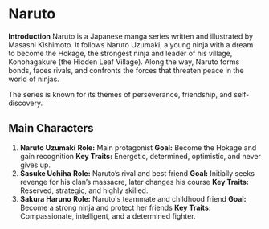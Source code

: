 # Naruto
**Introduction**
Naruto is a Japanese manga series written and illustrated by Masashi Kishimoto. It follows Naruto Uzumaki, a young ninja with a dream to become the Hokage, the strongest ninja and leader of his village, Konohagakure (the Hidden Leaf Village). Along the way, Naruto forms bonds, faces rivals, and confronts the forces that threaten peace in the world of ninjas.

The series is known for its themes of perseverance, friendship, and self-discovery.

## Main Characters
1. **Naruto Uzumaki**
**Role:** Main protagonist
**Goal:** Become the Hokage and gain recognition
**Key Traits:** Energetic, determined, optimistic, and never gives up.
2. **Sasuke Uchiha**
**Role:** Naruto’s rival and best friend
**Goal:** Initially seeks revenge for his clan’s massacre, later changes his course
**Key Traits:** Reserved, strategic, and highly skilled.
3. **Sakura Haruno**
**Role:** Naruto's teammate and childhood friend
**Goal:** Become a strong ninja and protect her friends
**Key Traits:** Compassionate, intelligent, and a determined fighter.
